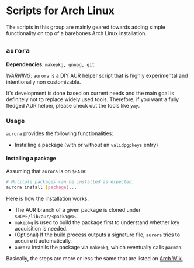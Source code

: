 # Scripts for Arch Linux

The scripts in this group are mainly geared towards adding simple functionality on top of a barebones Arch Linux installation.

## `aurora`

**Dependencies**: `makepkg, gnupg, git`

_WARNING_: `aurora` is a DIY AUR helper script that is highly experimental and intentionally non customizable.

It's development is done based on current needs and the main goal is definitely not to replace widely used tools.
Therefore, if you want a fully fledged AUR helper, please check out the tools like `yay`.

### Usage

`aurora` provides the following functionalities:

- Installing a package (with or without an `validpgpkeys` entry)

#### Installing a package

Assuming that `aurora` is on `$PATH`:

```bash
# Mulitple packages can be installed as expected.
aurora install [package]...
```

Here is how the installation works:

- The AUR branch of a given package is cloned under `$HOME/lib/aur/<package>`.
- `makepkg` is used to build the package first to understand whether key acquisition is needed.
- (Optional) If the build process outputs a signature file, `aurora` tries to acquire it automatically.
- `aurora` installs the package via `makepkg`, which eventually calls `pacman`.

Basically, the steps are more or less the same that are listed on [Arch Wiki](https://wiki.archlinux.org/title/Arch_User_Repository#Installing_and_upgrading_packages).
